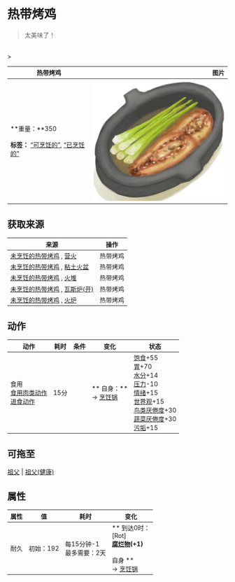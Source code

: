 # 热带烤鸡  
> 太美味了！  
<br>  
>   
  
  热带烤鸡  |   图片   
 ----  |  ----:   
 **重量：**350<br><br>**标签：**	[“可烹饪的”](tag_Cookable.md), [“已烹饪的”](tag_MealCookingpot.md)  |  <img decoding="async" src="Sprite/IslandChicken.png" href="a.md" style="max-width:300px;max-height:300px;">   
  
## 获取来源  
来源  |  操作  
----  |  ----  
[未烹饪的热带烤鸡](IslandChickenUncooked.md) , [营火](Campfire.md)  |  热带烤鸡  
[未烹饪的热带烤鸡](IslandChickenUncooked.md) , [粘土火盆](ClayFirePit.md)  |  热带烤鸡  
[未烹饪的热带烤鸡](IslandChickenUncooked.md) , [火堆](Fire.md)  |  热带烤鸡  
[未烹饪的热带烤鸡](IslandChickenUncooked.md) , [瓦斯炉(开)](GasCookerOn.md)  |  热带烤鸡  
[未烹饪的热带烤鸡](IslandChickenUncooked.md) , [火炉](Stove.md)  |  热带烤鸡  
## 动作  
动作  |  耗时  |  条件  |  变化  |  状态  
----  |  ----  |  ----  |  ----  |  ----  
食用<br>[食用肉类动作](CarnivorousAction.md)<br>[进食动作](EatingAction.md)  |  15分  |    |  ** 自身：**<br>→ [烹饪锅](CookingPot.md)  |  [饱食](Satiation.md)+55<br>[胃](Stomach.md)+70<br>[水分](Hydration.md)+14<br>[压力](Stress.md)-10<br>[情绪](Morale.md)+15<br>[世界观](Structure.md)+15<br>[鸟类<nobr>厌倦度</nobr>](SaturationBird.md)+30<br>[蔬菜<nobr>厌倦度</nobr>](SaturationVegetables.md)+30<br>[污垢](Filth.md)+15  
## 可拖至  
[祖父](Grandfather.md) | [祖父(健康)](GrandfatherHealthy.md)  
## 属性   
属性  |  值  |  耗时  |  变化  
----  |  ----  |  ----  |  ----  
耐久  |  初始：192  |  每15分钟-1<br>最多需要：2天  |  ** 到达0时： **<br>** [Rot] **<br>  [腐烂物](RottenRemains.md)(+1)<br><br>** 自身 **<br>→ [烹饪锅](CookingPot.md)  


<script>document.title="热带烤鸡 - 卡牌生存百科 Card Survival Wiki";</script>